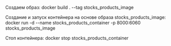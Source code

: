 Создаем образ:
docker build . --tag stocks_products_image

Создание и запуск контейнера на основе образа stocks_products_image:
docker run -d --name stocks_products_container -p 8000:6060 stocks_products_image

Cтоп контейнера:
docker stop stocks_products_container

